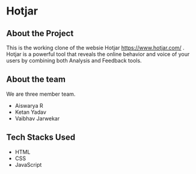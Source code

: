 # Hotjar

## About the Project
This is the working clone of the websie Hotjar https://www.hotjar.com/ .
Hotjar is a powerful tool that reveals the online behavior and voice of your users by combining both Analysis and Feedback tools.

## About the team
We are three member team.

- Aiswarya R
- Ketan Yadav
- Vaibhav Jarwekar

## Tech Stacks Used
- HTML
- CSS
- JavaScript



